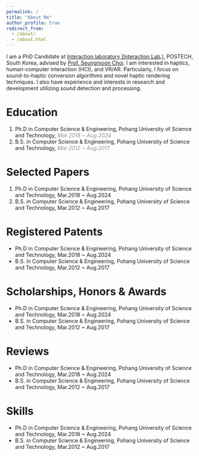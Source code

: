 ```yaml
---
permalink: /
title: "About Me"
author_profile: true
redirect_from: 
  - /about/
  - /about.html
---
```

I am a PhD Candidate at [Interaction laboratory (Interaction Lab.)](https://itneraction.postech.ac.kr), POSTECH, South Korea, advised by [Prof. Seungmoon Choi](https://choism.postech.ac.kr/).
I am interested in haptics, human-computer interaction (HCI), and VR/AR. Particularly, I focus on sound-to-haptic conversion algorithms and novel haptic rendering techniques.
I also have experience and interests in research and development utilizing sound detection and processing.

Education
======
1. Ph.D in Computer Science & Engineering, Pohang University of Science and Technology,    _<span style="color:#909090">Mar.2018 ~ Aug.2024</span>_
1. B.S. in Computer Science & Engineering, Pohang University of Science and Technology,    _<span style="color:#909090">Mar.2012 ~ Aug.2017</span>_

Selected Papers
======
1. Ph.D in Computer Science & Engineering, Pohang University of Science and Technology, Mar.2018 ~ Aug.2024
1. B.S. in Computer Science & Engineering, Pohang University of Science and Technology, Mar.2012 ~ Aug.2017

Registered Patents
======
* Ph.D in Computer Science & Engineering, Pohang University of Science and Technology, Mar.2018 ~ Aug.2024
* B.S. in Computer Science & Engineering, Pohang University of Science and Technology, Mar.2012 ~ Aug.2017

Scholarships, Honors & Awards
======
* Ph.D in Computer Science & Engineering, Pohang University of Science and Technology, Mar.2018 ~ Aug.2024
* B.S. in Computer Science & Engineering, Pohang University of Science and Technology, Mar.2012 ~ Aug.2017

Reviews
======
* Ph.D in Computer Science & Engineering, Pohang University of Science and Technology, Mar.2018 ~ Aug.2024
* B.S. in Computer Science & Engineering, Pohang University of Science and Technology, Mar.2012 ~ Aug.2017

Skills
======
* Ph.D in Computer Science & Engineering, Pohang University of Science and Technology, Mar.2018 ~ Aug.2024
* B.S. in Computer Science & Engineering, Pohang University of Science and Technology, Mar.2012 ~ Aug.2017
